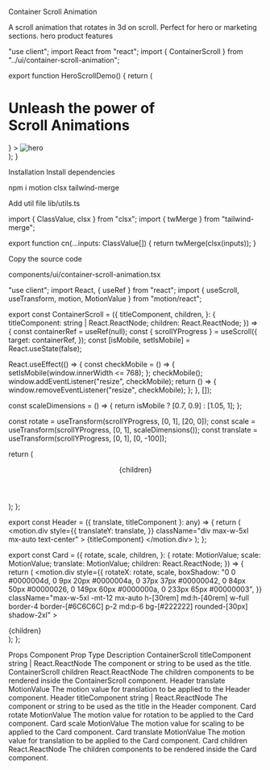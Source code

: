 Container Scroll Animation

A scroll animation that rotates in 3d on scroll. Perfect for hero or marketing sections.
hero
product
features

"use client";
import React from "react";
import { ContainerScroll } from "../ui/container-scroll-animation";

export function HeroScrollDemo() {
return (
<div className="flex flex-col overflow-hidden">
<ContainerScroll
titleComponent={
<>
<h1 className="text-4xl font-semibold text-black dark:text-white">
Unleash the power of <br />
<span className="text-4xl md:text-[6rem] font-bold mt-1 leading-none">
Scroll Animations
</span>
</h1>
</>
} >
<img
src={`/linear.webp`}
alt="hero"
height={720}
width={1400}
className="mx-auto rounded-2xl object-cover h-full object-left-top"
draggable={false}
/>
</ContainerScroll>
</div>
);
}

Installation
Install dependencies

npm i motion clsx tailwind-merge

Add util file
lib/utils.ts

import { ClassValue, clsx } from "clsx";
import { twMerge } from "tailwind-merge";

export function cn(...inputs: ClassValue[]) {
return twMerge(clsx(inputs));
}

Copy the source code

components/ui/container-scroll-animation.tsx

"use client";
import React, { useRef } from "react";
import { useScroll, useTransform, motion, MotionValue } from "motion/react";

export const ContainerScroll = ({
titleComponent,
children,
}: {
titleComponent: string | React.ReactNode;
children: React.ReactNode;
}) => {
const containerRef = useRef<HTMLDivElement>(null);
const { scrollYProgress } = useScroll({
target: containerRef,
});
const [isMobile, setIsMobile] = React.useState(false);

React.useEffect(() => {
const checkMobile = () => {
setIsMobile(window.innerWidth <= 768);
};
checkMobile();
window.addEventListener("resize", checkMobile);
return () => {
window.removeEventListener("resize", checkMobile);
};
}, []);

const scaleDimensions = () => {
return isMobile ? [0.7, 0.9] : [1.05, 1];
};

const rotate = useTransform(scrollYProgress, [0, 1], [20, 0]);
const scale = useTransform(scrollYProgress, [0, 1], scaleDimensions());
const translate = useTransform(scrollYProgress, [0, 1], [0, -100]);

return (
<div
      className="h-[60rem] md:h-[80rem] flex items-center justify-center relative p-2 md:p-20"
      ref={containerRef}
    >
<div
className="py-10 md:py-40 w-full relative"
style={{
          perspective: "1000px",
        }} >
<Header translate={translate} titleComponent={titleComponent} />
<Card rotate={rotate} translate={translate} scale={scale}>
{children}
</Card>
</div>
</div>
);
};

export const Header = ({ translate, titleComponent }: any) => {
return (
<motion.div
style={{
        translateY: translate,
      }}
className="div max-w-5xl mx-auto text-center" >
{titleComponent}
</motion.div>
);
};

export const Card = ({
rotate,
scale,
children,
}: {
rotate: MotionValue<number>;
scale: MotionValue<number>;
translate: MotionValue<number>;
children: React.ReactNode;
}) => {
return (
<motion.div
style={{
        rotateX: rotate,
        scale,
        boxShadow:
          "0 0 #0000004d, 0 9px 20px #0000004a, 0 37px 37px #00000042, 0 84px 50px #00000026, 0 149px 60px #0000000a, 0 233px 65px #00000003",
      }}
className="max-w-5xl -mt-12 mx-auto h-[30rem] md:h-[40rem] w-full border-4 border-[#6C6C6C] p-2 md:p-6 bg-[#222222] rounded-[30px] shadow-2xl" >
<div className=" h-full w-full  overflow-hidden rounded-2xl bg-gray-100 dark:bg-zinc-900 md:rounded-2xl md:p-4 ">
{children}
</div>
</motion.div>
);
};

Props
Component Prop Type Description
ContainerScroll titleComponent string | React.ReactNode The component or string to be used as the title.
ContainerScroll children React.ReactNode The children components to be rendered inside the ContainerScroll component.
Header translate MotionValue<number> The motion value for translation to be applied to the Header component.
Header titleComponent string | React.ReactNode The component or string to be used as the title in the Header component.
Card rotate MotionValue<number> The motion value for rotation to be applied to the Card component.
Card scale MotionValue<number> The motion value for scaling to be applied to the Card component.
Card translate MotionValue<number> The motion value for translation to be applied to the Card component.
Card children React.ReactNode The children components to be rendered inside the Card component.
